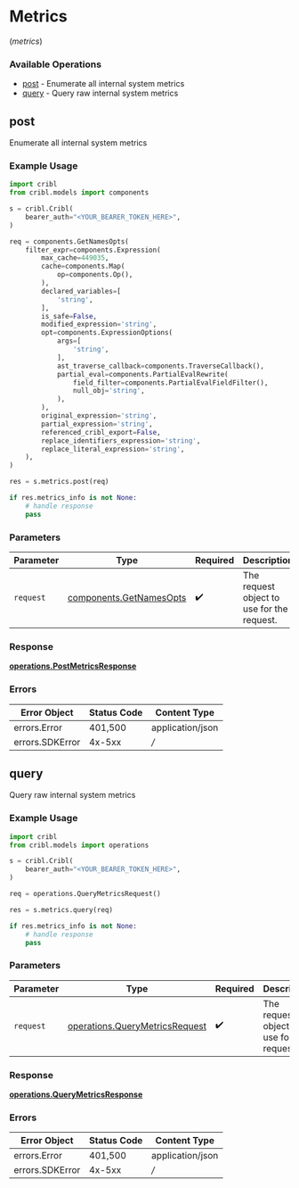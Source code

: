 # Metrics
(*metrics*)

### Available Operations

* [post](#post) - Enumerate all internal system metrics
* [query](#query) - Query raw internal system metrics

## post

Enumerate all internal system metrics

### Example Usage

```python
import cribl
from cribl.models import components

s = cribl.Cribl(
    bearer_auth="<YOUR_BEARER_TOKEN_HERE>",
)

req = components.GetNamesOpts(
    filter_expr=components.Expression(
        max_cache=449035,
        cache=components.Map(
            op=components.Op(),
        ),
        declared_variables=[
            'string',
        ],
        is_safe=False,
        modified_expression='string',
        opt=components.ExpressionOptions(
            args=[
                'string',
            ],
            ast_traverse_callback=components.TraverseCallback(),
            partial_eval=components.PartialEvalRewrite(
                field_filter=components.PartialEvalFieldFilter(),
                null_obj='string',
            ),
        ),
        original_expression='string',
        partial_expression='string',
        referenced_cribl_export=False,
        replace_identifiers_expression='string',
        replace_literal_expression='string',
    ),
)

res = s.metrics.post(req)

if res.metrics_info is not None:
    # handle response
    pass
```

### Parameters

| Parameter                                                          | Type                                                               | Required                                                           | Description                                                        |
| ------------------------------------------------------------------ | ------------------------------------------------------------------ | ------------------------------------------------------------------ | ------------------------------------------------------------------ |
| `request`                                                          | [components.GetNamesOpts](../../models/components/getnamesopts.md) | :heavy_check_mark:                                                 | The request object to use for the request.                         |


### Response

**[operations.PostMetricsResponse](../../models/operations/postmetricsresponse.md)**
### Errors

| Error Object     | Status Code      | Content Type     |
| ---------------- | ---------------- | ---------------- |
| errors.Error     | 401,500          | application/json |
| errors.SDKError  | 4x-5xx           | */*              |

## query

Query raw internal system metrics

### Example Usage

```python
import cribl
from cribl.models import operations

s = cribl.Cribl(
    bearer_auth="<YOUR_BEARER_TOKEN_HERE>",
)

req = operations.QueryMetricsRequest()

res = s.metrics.query(req)

if res.metrics_info is not None:
    # handle response
    pass
```

### Parameters

| Parameter                                                                        | Type                                                                             | Required                                                                         | Description                                                                      |
| -------------------------------------------------------------------------------- | -------------------------------------------------------------------------------- | -------------------------------------------------------------------------------- | -------------------------------------------------------------------------------- |
| `request`                                                                        | [operations.QueryMetricsRequest](../../models/operations/querymetricsrequest.md) | :heavy_check_mark:                                                               | The request object to use for the request.                                       |


### Response

**[operations.QueryMetricsResponse](../../models/operations/querymetricsresponse.md)**
### Errors

| Error Object     | Status Code      | Content Type     |
| ---------------- | ---------------- | ---------------- |
| errors.Error     | 401,500          | application/json |
| errors.SDKError  | 4x-5xx           | */*              |
